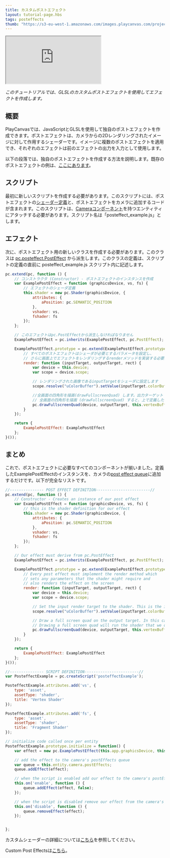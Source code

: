 ```yaml
---
title: カスタムポストエフェクト
layout: tutorial-page.hbs
tags: posteffects
thumb: "https://s3-eu-west-1.amazonaws.com/images.playcanvas.com/projects/12/406045/11D659-image-75.jpg"
---
```


<iframe loading="lazy" src="https://playcanv.as/p/3je0YP0q/" title="Custom Post Effects"></iframe>

*このチュートリアルでは、GLSLのカスタムポストエフェクトを使用してエフェクトを作成します。*

## 概要

PlayCanvasでは、JavaScriptとGLSLを使用して独自のポストエフェクトを作成できます。ポストエフェクトは、カメラからの2Dレンダリングされたイメージに対して作用するシェーダーです。イメージに複数のポストエフェクトを適用でき、それぞれのエフェクトは前のエフェクトの出力を入力として使用します。

以下の段落では、独自のポストエフェクトを作成する方法を説明します。既存のポストエフェクトの例は、[ここにあります][1]。

## スクリプト

最初に新しいスクリプトを作成する必要があります。このスクリプトには、ポストエフェクトの[シェーダー定義][2]と、ポストエフェクトをカメラに追加するコードが含まれます。このスクリプトは、[Cameraコンポーネント][3]を持つエンティティにアタッチする必要があります。スクリプト名は「posteffect_example.js」とします。

## エフェクト

次に、ポストエフェクト用の新しいクラスを作成する必要があります。このクラスは [pc.posteffect.PostEffect][4] から派生します。このクラスの定義は、スクリプトの定義の直前に posteffect_example.js スクリプト内に記述します。

```javascript
pc.extend(pc, function () {
    // コンストラクタ (Constructor) - ポストエフェクトのインスタンスを作成
    var ExamplePostEffect = function (graphicsDevice, vs, fs) {
        // エフェクトのシェーダ定義
        this.shader = new pc.Shader(graphicsDevice, {
            attributes: {
                aPosition: pc.SEMANTIC_POSITION
            },
            vshader: vs,
            fshader: fs
        });
    };

    // このエフェクトはpc.PostEffectから派生しなければなりません
    ExamplePostEffect = pc.inherits(ExamplePostEffect, pc.PostEffect);

    ExamplePostEffect.prototype = pc.extend(ExamplePostEffect.prototype, {
        // すべてのポストエフェクトはシェーダが必要とするパラメータを設定し、
        // さらに画面上でエフェクトをレンダリングするrenderメソッドを実装する必要があります
        render: function (inputTarget, outputTarget, rect) {
            var device = this.device;
            var scope = device.scope;

            // レンダリングされた画像であるinputTargetをシェーダに設定します
            scope.resolve("uColorBuffer").setValue(inputTarget.colorBuffer);

            //全画面の四角形を描画(drawFullscreenQuad) します。出力ターゲット (outputTarget) はスクリーンです
            // 全画面の四角形を描画 (drawFullscreenQuad) すると、上で定義したシェーダが実行されます 
            pc.drawFullscreenQuad(device, outputTarget, this.vertexBuffer, this.shader, rect);
        }
    });

    return {
        ExamplePostEffect: ExamplePostEffect
    };
}());
```

## まとめ

これで、ポストエフェクトに必要なすべてのコンポーネントが揃いました。定義したExamplePostEffectのインスタンスを、カメラの[post effect queue][5]に追加するだけです。以下が完全なリストです。

```javascript
//--------------- POST EFFECT DEFINITION------------------------//
pc.extend(pc, function () {
    // Constructor - Creates an instance of our post effect
    var ExamplePostEffect = function (graphicsDevice, vs, fs) {
        // this is the shader definition for our effect
        this.shader = new pc.Shader(graphicsDevice, {
            attributes: {
                aPosition: pc.SEMANTIC_POSITION
            },
            vshader: vs,
            fshader: fs
        });
    };

    // Our effect must derive from pc.PostEffect
    ExamplePostEffect = pc.inherits(ExamplePostEffect, pc.PostEffect);

    ExamplePostEffect.prototype = pc.extend(ExamplePostEffect.prototype, {
        // Every post effect must implement the render method which
        // sets any parameters that the shader might require and
        // also renders the effect on the screen
        render: function (inputTarget, outputTarget, rect) {
            var device = this.device;
            var scope = device.scope;

            // Set the input render target to the shader. This is the image rendered from our camera
            scope.resolve("uColorBuffer").setValue(inputTarget.colorBuffer);

            // Draw a full screen quad on the output target. In this case the output target is the screen.
            // Drawing a full screen quad will run the shader that we defined above
            pc.drawFullscreenQuad(device, outputTarget, this.vertexBuffer, this.shader, rect);
        }
    });

    return {
        ExamplePostEffect: ExamplePostEffect
    };
}());

//--------------- SCRIPT DEFINITION------------------------//
var PosteffectExample = pc.createScript('posteffectExample');

PosteffectExample.attributes.add('vs', {
    type: 'asset',
    assetType: 'shader',
    title: 'Vertex Shader'
});

PosteffectExample.attributes.add('fs', {
    type: 'asset',
    assetType: 'shader',
    title: 'Fragment Shader'
});

// initialize code called once per entity
PosteffectExample.prototype.initialize = function() {
    var effect = new pc.ExamplePostEffect(this.app.graphicsDevice, this.vs.resource, this.fs.resource);

    // add the effect to the camera's postEffects queue
    var queue = this.entity.camera.postEffects;
    queue.addEffect(effect);

    // when the script is enabled add our effect to the camera's postEffects queue
    this.on('enable', function () {
        queue.addEffect(effect, false);
    });

    // when the script is disabled remove our effect from the camera's postEffects queue
    this.on('disable', function () {
        queue.removeEffect(effect);
    });


};
```

カスタムシェーダーの詳細については[こちら][6]を参照してください。

Custom Post Effectsは[こちら][7]。

[1]: https://github.com/playcanvas/engine/tree/master/scripts/posteffects
[2]: /api/pc.Shader.html
[4]: /api/pc.PostEffect.html
[3]: /user-manual/packs/components/camera
[6]: /tutorials/custom-shaders/
[5]: /api/pc.CameraComponent.html#postEffects
[7]: https://playcanvas.com/project/406045

